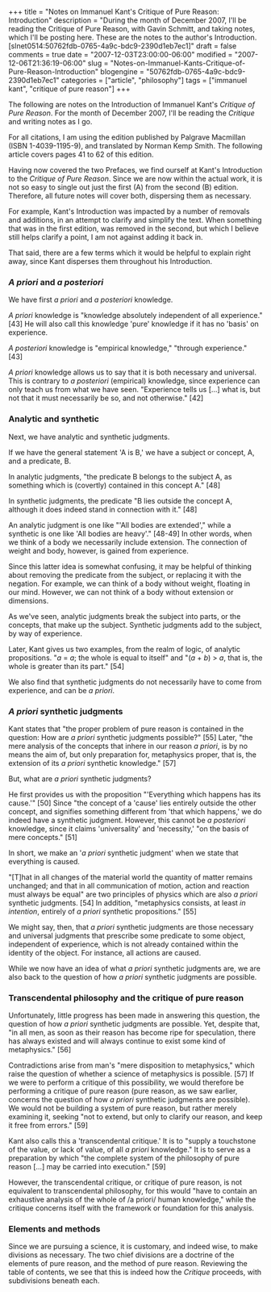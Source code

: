 +++
title = "Notes on Immanuel Kant's Critique of Pure Reason: Introduction"
description = "During the month of December 2007, I'll be reading the Critique of Pure Reason, with Gavin Schmitt, and taking notes, which I'll be posting here. These are the notes to the author's Introduction. [slnet0514:50762fdb-0765-4a9c-bdc9-2390d1eb7ec1]"
draft = false
comments = true
date = "2007-12-03T23:00:00-06:00"
modified = "2007-12-06T21:36:19-06:00"
slug = "Notes-on-Immanuel-Kants-Critique-of-Pure-Reason-Introduction"
blogengine = "50762fdb-0765-4a9c-bdc9-2390d1eb7ec1"
categories = ["article", "philosophy"]
tags = ["immanuel kant", "critique of pure reason"]
+++

<div class="note">
<p>
The following are notes on the&nbsp;Introduction&nbsp;of Immanuel Kant&#39;s <em>Critique of Pure Reason</em>. For the month of December 2007, I&#39;ll be reading the <em>Critique</em> and writing notes as I go. 
</p>
<p>
For all citations, I am using the edition published by Palgrave Macmillan (ISBN 1-4039-1195-9), and translated by Norman Kemp Smith. The following article covers pages&nbsp;41 to&nbsp;62 of this edition. 
</p>
</div>
<p>
Having now covered the two Prefaces, we find ourself at Kant&#39;s Introduction to the <em>Critique of Pure Reason</em>. Since we are now within the actual work, it is not so easy to single out just the first (A) from the second (B) edition. Therefore, all future notes will cover both, dispersing them as necessary. 
</p>
<p>
For example, Kant&#39;s Introduction was impacted by a number of removals and additions, in an attempt to clarify and simplify the text. When something that was in the first edition, was removed in the second, but which I believe still helps clarify a point, I am not against adding it back in. 
</p>
<p>
That said, there are a few terms which it would be helpful to explain right away, since Kant disperses them throughout his Introduction. 
</p>
<h3><em>A priori</em> and <em>a posteriori</em></h3>
<p>
We have first <em>a priori</em> and <em>a posteriori</em> knowledge. 
</p>
<p>
<em>A priori</em> knowledge is &quot;knowledge absolutely independent of all experience.&quot; [43] He will also call this knowledge &#39;pure&#39; knowledge if it has no &#39;basis&#39; on experience. 
</p>
<p>
<em>A posteriori</em> knowledge is &quot;empirical knowledge,&quot; &quot;through experience.&quot; [43] 
</p>
<p>
<em>A priori</em> knowledge allows us to say that it is both necessary and universal. This is contrary to <em>a posteriori</em> (empirical) knowledge, since experience can only teach us from what we have seen. &quot;Experience tells us [...] what is, but not that it must necessarily be so, and not otherwise.&quot; [42] 
</p>
<h3>Analytic and synthetic</h3>
<p>
Next, we have analytic and synthetic judgments. 
</p>
<p>
If we have the general statement &#39;A is B,&#39; we have a subject or concept, A, and a predicate, B. 
</p>
<p>
In analytic judgments, &quot;the predicate B belongs to the subject A, as something which is (covertly) contained in this concept A.&quot; [48] 
</p>
<p>
In synthetic judgments, the predicate &quot;B lies outside the concept A, although it does indeed stand in connection with it.&quot; [48] 
</p>
<p>
An analytic judgment is one like &quot;&#39;All bodies are extended&#39;,&quot; while a synthetic is one like &#39;All bodies are heavy&#39;.&quot; [48-49] In other words, when we think of a body we necessarily include extension. The connection of weight and body, however, is gained from experience. 
</p>
<p>
Since this latter idea is somewhat confusing, it may be helpful of thinking about removing the predicate from the subject, or replacing it with the negation. For example, we can think of a body without weight, floating in our mind. However, we can not think of a body without extension or dimensions. 
</p>
<p>
As we&#39;ve seen, analytic judgments break the subject into parts, or the concepts, that make up the subject. Synthetic judgments add to the subject, by way of experience. 
</p>
<p>
Later, Kant gives us two examples, from the realm of logic, of analytic propositions. &quot;<em>a</em> = <em>a</em>; the whole is equal to itself&quot; and &quot;(<em>a</em> + <em>b</em>) &gt; <em>a</em>, that is, the whole is greater than its part.&quot; [54] 
</p>
<p>
We also find that synthetic judgments do not necessarily have to come from experience, and can be <em>a priori</em>. 
</p>
<h3><em>A priori</em> synthetic judgments</h3>
<p>
Kant states that &quot;the proper problem of pure reason is contained in the question: How are <em>a priori</em> synthetic judgments possible?&quot; [55] Later, &quot;the mere analysis of the concepts that inhere in our reason <em>a priori</em>, is by no means the aim of, but only preparation for, metaphysics proper, that is, the extension of its <em>a priori</em> synthetic knowledge.&quot; [57] 
</p>
<p>
But, what are <em>a priori</em> synthetic judgments? 
</p>
<p>
He first provides us with the proposition &quot;&#39;Everything which happens has its cause.&#39;&quot; [50] Since &quot;the concept of a &#39;cause&#39; lies entirely outside the other concept, and signifies something different from &#39;that which happens,&#39; we do indeed have a synthetic judgment. However, this cannot be <em>a posteriori</em> knowledge, since it claims &#39;universality&#39; and &#39;necessity,&#39; &quot;on the basis of mere concepts.&quot; [51] 
</p>
<p>
In short, we make an &#39;<em>a priori</em> synthetic judgment&#39; when we state that everything is caused. 
</p>
<p>
&quot;[T]hat in all changes of the material world the quantity of matter remains unchanged; and that in all communication of motion, action and reaction must always be equal&quot; are two principles of physics which are also <em>a priori</em> synthetic judgments. [54] In addition, &quot;metaphysics consists, at least <em>in intention</em>, entirely of <em>a priori</em> synthetic propositions.&quot; [55] 
</p>
<p>
We might say, then, that <em>a priori</em> synthetic judgments are those necessary and universal judgments that prescribe some predicate to some object, independent of experience, which is not already contained within the identity of the object. For instance, all actions are caused. 
</p>
<p>
While we now have an idea of what <em>a priori</em> synthetic judgments are, we are also back to the question of how <em>a priori</em> synthetic judgments are possible. 
</p>
<h3>Transcendental philosophy and the critique of pure reason</h3>
<p>
Unfortunately, little progress has been made in answering this question, the question of how <em>a priori</em> synthetic judgments are possible. Yet, despite that, &quot;in all men, as soon as their reason has become ripe for speculation, there has always existed and will always continue to exist some kind of metaphysics.&quot; [56] 
</p>
<p>
Contradictions arise from man&#39;s &quot;mere disposition to metaphysics,&quot; which raise the question of whether a science of metaphysics is possible. [57] If we were to perform a critique of this possibility, we would therefore be performing a critique of pure reason (pure reason, as we saw earlier, concerns the question of how <em>a priori</em> synthetic judgments are possible). We would not be building a system of pure reason, but rather merely examining it, seeking &quot;not to extend, but only to clarify our reason, and keep it free from errors.&quot; [59] 
</p>
<p>
Kant also calls this a &#39;transcendental critique.&#39; It is to &quot;supply a touchstone of the value, or lack of value, of all <em>a priori</em> knowledge.&quot; It is to serve as a preparation by which &quot;the complete system of the philosophy of pure reason [...] may be carried into execution.&quot; [59] 
</p>
<p>
However, the transcendental critique, or critique of pure reason, is not equivalent to transcendental philosophy, for this would &quot;have to contain an exhaustive analysis of the whole of /a priori/ human knowledge,&quot; while the critique concerns itself with the framework or foundation for this analysis. 
</p>
<h3>Elements and methods</h3>
<p>
Since we are pursuing a science, it is customary, and indeed wise, to make divisions as necessary. The two chief divisions are a doctrine of the elements of pure reason, and the method of pure reason. Reviewing the table of contents, we see that this is indeed how the <em>Critique</em> proceeds, with subdivisions beneath each. 
</p>

